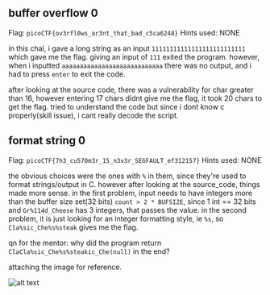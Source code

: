 ## buffer overflow 0

Flag: ```picoCTF{ov3rfl0ws_ar3nt_that_bad_c5ca6248}```
Hints used: NONE

in this chal, i gave a long string as an input ```11111111111111111111111111``` which gave me the flag. 
giving an input of ```111``` exited the program. however, when i inputted ```aaaaaaaaaaaaaaaaaaaaaaaaaaaa``` there 
was no output, and i had to press ```enter``` to exit the code.

after looking at the source code, there was a vulnerability for char greater than 16, however entering 17 chars didnt give me the flag, it took 20 chars to get the flag.
tried to understand the code but since i dont know c properly(skill issue), i cant really decode the script.

## format string 0

Flag: ```picoCTF{7h3_cu570m3r_15_n3v3r_SEGFAULT_ef312157}```
Hints used: NONE

the obvious choices were the ones with ```%``` in them, since they're used to format strings/output in C.
however after looking at the source_code, things made more sense.
in the first problem, input needs to have integers more than the buffer size set(32 bits)
```count > 2 * BUFSIZE```, since 1 int == 32 bits and ```Gr%114d_Cheese``` has 3 integers, that passes the value.
in the second problem, it is just looking for an integer formatting style, ie ```%s```, so ```Cla%sic_Che%s%steak``` gives me the flag.

qn for the mentor: why did the program return ```ClaCla%sic_Che%s%steakic_Che(null)``` in the end?

attaching the image for reference.

![alt text](/assets/format_tp2.png)

